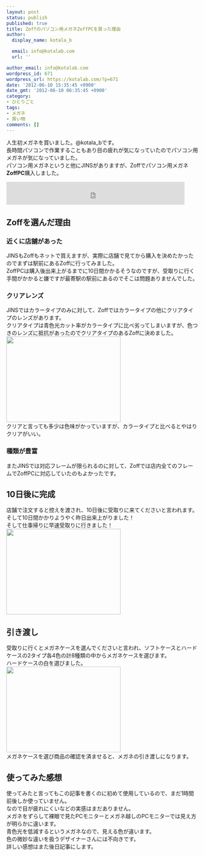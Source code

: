 ```yaml
---
layout: post
status: publish
published: true
title: Zoffのパソコン用メガネZoffPCを買った理由
author:
  display_name: kotala_b

  email: info@kotalab.com
  url: ''

author_email: info@kotalab.com
wordpress_id: 671
wordpress_url: https://kotalab.com/?p=671
date: '2012-06-10 15:35:45 +0900'
date_gmt: '2012-06-10 06:35:45 +0900'
category:
- ひとりごと
tags:
- メガネ
- 買い物
comments: []
---
```

<p>人生初メガネを買いました。@kotala_bです。<br />
長時間パソコンで作業することもあり目の疲れが気になっていたのでパソコン用メガネが気になっていました。<br />
パソコン用メガネというと他にJINSがありますが、Zoffでパソコン用メガネ<strong>ZoffPC</strong>購入しました。<br />
<!--more--></p>
<p><iframe src="https://ws-fe.assoc-amazon.com/widgets/cm?t=same-22&o=9&p=13&l=ur1&category=apparelshoes&banner=1RM28Z7BWYX5KRYDHXG2&f=ifr" width="468" height="60" scrolling="no" border="0" marginwidth="0" style="border:none;" frameborder="0"></iframe></p>
<h2>Zoffを選んだ理由</h2>
<h3>近くに店舗があった</h3>
<p>JINSもZoffもネットで買えますが、実際に店舗で見てから購入を決めたかったのでまずは駅前にあるZoffに行ってみました。<br />
ZoffPCは購入後出来上がるまでに10日間かかるそうなのですが、受取りに行く手間がかかると嫌ですが最寄駅の駅前にあるのでそこは問題ありませんでした。</p>
<h3>クリアレンズ</h3>
<p>JINSではカラータイプのみに対して、Zoffではカラータイプの他にクリアタイプのレンズがあります。<br />
クリアタイプは青色光カット率がカラータイプに比べ劣ってしまいますが、色つきのレンズに抵抗があったのでクリアタイプのあるZoffに決めました。<br />
<a href="https://kotalab.com/wp-content/uploads/zoff_120610_03.jpg" target="_blank"><img src="https://kotalab.com/wp-content/uploads/zoff_120610_03-300x225.jpg" alt="" title="zoff_120610_03" width="300" height="225" class="alignnone size-medium wp-image-672" /></a><br />
クリアと言っても多少は色味がかっていますが、カラータイプと比べるとやはりクリアがいい。</p>
<h3>種類が豊富</h3>
<p>またJINSでは対応フレームが限られるのに対して、Zoffでは店内全てのフレームでZoffPCに対応していたのもよかったです。</p>
<h2>10日後に完成</h2>
<p>店舗で注文すると控えを渡され、10日後に受取りに来てくださいと言われます。<br />
そして10日間かかりようやく昨日出来上がりました！<br />
そして仕事帰りに早速受取りに行きました！<br />
<a href="https://kotalab.com/wp-content/uploads/zoff_120610_01.jpg" target="_blank"><img src="https://kotalab.com/wp-content/uploads/zoff_120610_01-300x225.jpg" alt="" title="zoff_120610_01" width="300" height="225" class="alignnone size-medium wp-image-676" /></a></p>
<h2>引き渡し</h2>
<p>受取りに行くとメガネケースを選んでくださいと言われ、ソフトケースとハードケースの2タイプ各4色の計8種類の中からメガネケースを選びます。<br />
ハードケースの白を選びました。<br />
<a href="https://kotalab.com/wp-content/uploads/zoff_120610_02.jpg" target="_blank"><img src="https://kotalab.com/wp-content/uploads/zoff_120610_02-300x225.jpg" alt="" title="zoff_120610_02" width="300" height="225" class="alignnone size-medium wp-image-675" /></a><br />
メガネケースを選び商品の確認を済ませると、メガネの引き渡しになります。</p>
<h2>使ってみた感想</h2>
<p>使ってみたと言ってもこの記事を書くのに初めて使用しているので、まだ1時間前後しか使っていません。<br />
なので目が疲れにくいなどの実感はまだありません。<br />
メガネをずらして裸眼で見たPCモニターとメガネ越しのPCモニターでは見え方が明らかに違います。<br />
青色光を低減するというメガネなので、見える色が違います。<br />
色の微妙な違いを扱うデザイナーさんには不向きです。<br />
詳しい感想はまた後日記事にします。</p>
